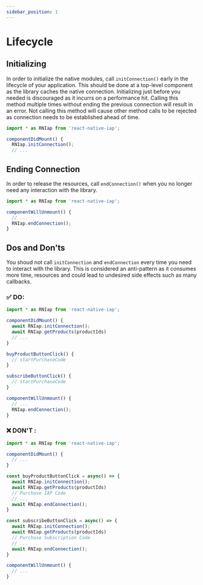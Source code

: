 ```yaml
---
sidebar_position: 1
---
```


# Lifecycle

## Initializing

In order to initialize the native modules, call `initConnection()` early in the lifecycle of your application. This should be done at a top-level component as the library caches the native connection. Initializing just before you needed is discouraged as it incurrs on a performance hit. Calling this method multiple times without ending the previous connection will result in an error. Not calling this method will cause other method calls to be rejected as connection needs to be established ahead of time.

```ts
import * as RNIap from 'react-native-iap';

componentDidMount() {
  RNIap.initConnection();
  // ...
```

## Ending Connection

In order to release the resources, call `endConnection()` when you no longer need any interaction with the library.

```ts
import * as RNIap from 'react-native-iap';

componentWillUnmount() {
  // ...
  RNIap.endConnection();
}
```

## Dos and Don'ts

You shoud not call `initConnection` and `endConnection` every time you need to interact with the library. This is considered an anti-pattern as it consumes more time, resources and could lead to undesired side effects such as many callbacks.

### :white_check_mark: DO:

```ts
import * as RNIap from 'react-native-iap';

componentDidMount() {
  await RNIap.initConnection();
  await RNIap.getProducts(productIds)
  // ...
}

buyProductButtonClick() {
  // startPurchaseCode
}

subscribeButtonClick() {
  // startPurchaseCode
}

componentWillUnmount() {
  // ...
  RNIap.endConnection();
}
```

### :x: DON'T :

```ts
import * as RNIap from 'react-native-iap';

componentDidMount() {
  // ...
}

const buyProductButtonClick = async() => {
  await RNIap.initConnection();
  await RNIap.getProducts(productIds)
  // Purchase IAP Code
  // ...
  await RNIap.endConnection();
}

const subscribeButtonClick = async() => {
  await RNIap.initConnection();
  await RNIap.getProducts(productIds)
  // Purchase Subscription Code
  // ...
  await RNIap.endConnection();
}

componentWillUnmount() {
  // ...
}
```
